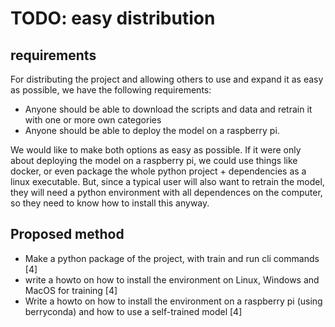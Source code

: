 # TODO: easy distribution

## requirements
For distributing the project and allowing others to use and expand it as easy as possible, we have the following requirements:

 * Anyone should be able to download the scripts and data and retrain it with one or more own categories
 * Anyone should be able to deploy the model on a raspberry pi.

We would like to make both options as easy as possible. If it were only about deploying the model on a raspberry pi, we could use things like docker, or even package the whole python project + dependencies as a linux executable.
But, since a typical user will also want to retrain the model, they will need a python environment with all dependences on the computer, so they need to know how to install this anyway.

## Proposed method

 * Make a python package of the project, with train and run cli commands [4]
 * write a howto on how to install the environment on Linux, Windows and MacOS for training [4]
 * Write a howto on how to install the environment on a raspberry pi (using berryconda) and how to use a self-trained model [4]
